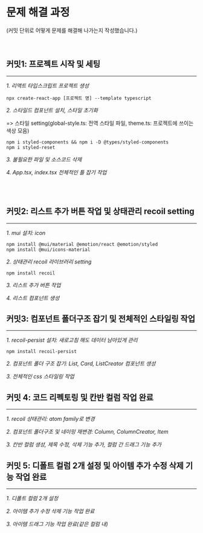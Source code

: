 # 문제 해결 과정
(커밋 단위로 어떻게 문제를 해결해 나가는지 작성했습니다.)                    
<br/>
<br/>
## 커밋1: 프로젝트 시작 및 세팅
----
*1. 리액트 타입스크립트 프로젝트 생성*
```
npx create-react-app [프로젝트 명] --template typescript
```

*2. 스타일드 컴포넌트 설치, 스타일 초기화*

=>  스타일 setting(global-style.ts: 전역 스타일 파일, theme.ts: 프로젝트에 쓰이는 색상 모음)
```
npm i styled-components && npm i -D @types/styled-components
npm i styled-reset
```

*3. 불필요한 파일 및 소스코드 삭제*

*4. App.tsx, index.tsx 전체적인 틀 잡기 작업*


<br/>
<br/>

## 커밋2: 리스트 추가 버튼 작업 및 상태관리 recoil setting
----
*1. mui 설치: icon*
```
npm install @mui/material @emotion/react @emotion/styled
npm install @mui/icons-material
```

*2. 상태관리 recoil 라이브러리 setting*
```
npm install recoil
```

*3. 리스트 추가 버튼 작업*

*4. 리스트 컴포넌트 생성*

## 커밋3: 컴포넌트 폴더구조 잡기 및 전체적인 스타일링 작업
----
*1. recoil-persist 설치: 새로고침 해도 데이터 남아있게 관리*
```
npm install recoil-persist
```

*2. 컴포넌트 폴더 구조 잡기: List, Card, ListCreator 컴포넌트 생성*

*3. 전체적인 css 스타일링 작업*

## 커밋 4: 코드 리펙토링 및 칸반 컬럼 작업 완료
----
*1. recoil 상태관리: atom family로 변경*

*2. 컴포넌트 폴더구조 및 네이밍 재변경: Column, ColumnCreator, Item*

*3. 칸반 컬럼 생성, 제목 수정, 삭제 기능 추가, 컬럼 간 드래그 기능 추가*

## 커밋 5: 디폴트 컬럼 2개 설정 및 아이템 추가 수정 삭제 기능 작업 완료 
----
*1. 디폴트 컬럼 2개 설정*

*2. 아이템 추가 수정 삭제 기능 작업 완료*

*3. 아이템 드래그 기능 작업 완료(같은 컬럼 내)*






